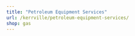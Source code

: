 ```yaml
---
title: "Petroleum Equipment Services"
url: /kerrville/petroleum-equipment-services/
shop: gas
---
```

